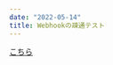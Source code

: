 ```yaml
---
date: "2022-05-14"
title: Webhookの疎通テスト
---
```

[こちら](https://snippets.cacher.io/snippet/53803b7edc82fa4f46c1)
